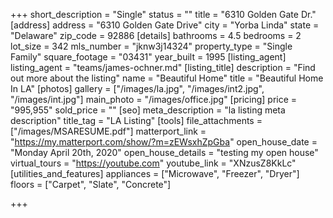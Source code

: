 +++
short_description = "Single"
status = ""
title = "6310 Golden Gate Dr."
[address]
address = "6310 Golden Gate Drive"
city = "Yorba Linda"
state = "Delaware"
zip_code = 92886
[details]
bathrooms = 4.5
bedrooms = 2
lot_size = 342
mls_number = "jknw3j14324"
property_type = "Single Family"
square_footage = "03431"
year_built = 1995
[listing_agent]
listing_agent = "teams/james-ochner.md"
[listing_title]
description = "Find out more about the listing"
name = "Beautiful Home"
title = "Beautiful Home In LA"
[photos]
gallery = ["/images/la.jpg", "/images/int2.jpg", "/images/int.jpg"]
main_photo = "/images/office.jpg"
[pricing]
price = "995,955"
sold_price = ""
[seo]
meta_description = "la listing meta description"
title_tag = "LA Listing"
[tools]
file_attachments = ["/images/MSARESUME.pdf"]
matterport_link = "https://my.matterport.com/show/?m=zEWsxhZpGba"
open_house_date = "Monday April 20th, 2020"
open_house_details = "testing my open house"
virtual_tours = "https://youtube.com"
youtube_link = "XNzusZ8KkLc"
[utilities_and_features]
appliances = ["Microwave", "Freezer", "Dryer"]
floors = ["Carpet", "Slate", "Concrete"]

+++
